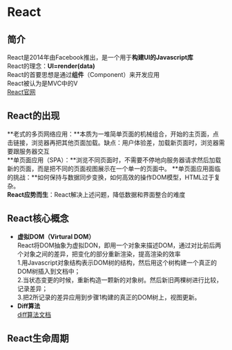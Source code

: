 # React #
## 简介 ##
React是2014年由Facebook推出，是一个用于**构建UI的Javascript库**  
React的理念：**UI=render(data)**   
React的首要思想是通过**组件**（Component）来开发应用  
React被认为是MVC中的V  
[React官网](https://reactjs.org/ "React官网")
## React的出现 ##
**老式的多页网络应用：**本质为一堆简单页面的机械组合，开始的主页面，点击链接，浏览器再把其他页面加载。缺点：用户体验差，加载新页面时，浏览器需要跟服务器交互  
**单页面应用（SPA）：**浏览不同页面时，不需要不停地向服务器请求然后加载新的页面，而是把不同的页面视图展示在一个单一的页面中。
**单页面应用面临的挑战：**如何保持与数据同步变换，如何高效的操作DOM模型，HTML过于复杂。  
**React应势而生**：React解决上述问题，降低数据和界面整合的难度


## React核心概念 ##
- **虚拟DOM（Virtural DOM）**  
 React将DOM抽象为虚拟DON，即用一个对象来描述DOM，通过对比前后两个对象之间的差异，把变化的部分重新渲染，提高渲染的效率  
  1.用Javascript对象结构表示DOM树的结构，然后用这个树构建一个真正的DOM树插入到文档中；  
  2.当状态变更的时候，重新构造一颗新的对象树。然后新旧两棵树进行比较，记录差异；  
  3.把2所记录的差异应用到步骤1构建的真正的DOM树上，视图更新。
- **Diff算法**  
[diff算法文档](https://reactjs.org/docs/reconciliation.html "diff算法文档")
  

## React生命周期 ##

